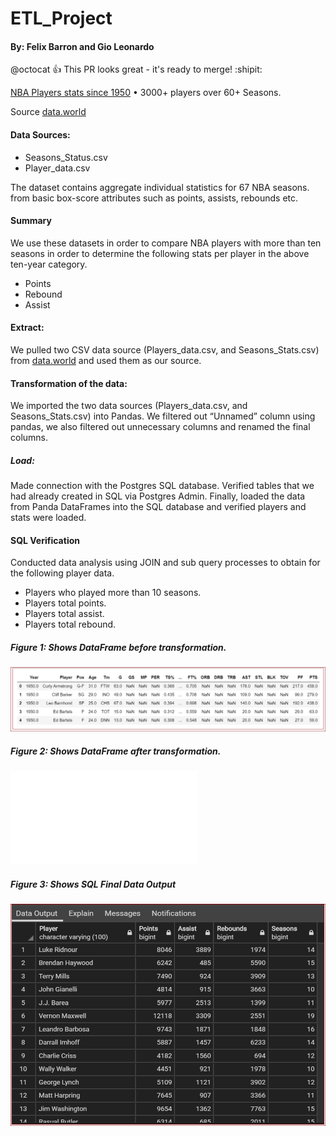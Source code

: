 # ETL_Project

#### By: Felix Barron and Gio Leonardo
@octocat :+1: This PR looks great - it's ready to merge! :shipit:

[NBA Players stats since 1950](https://www.kaggle.com/drgilermo/nba-players-stats)
•	3000+ players over 60+ Seasons.

Source [data.world](http://daeta.world)

#### Data Sources:
- Seasons_Status.csv
- Player_data.csv

The dataset contains aggregate individual statistics for 67 NBA seasons. from basic box-score attributes such as points, assists, rebounds etc.

#### Summary
We use these datasets in order to compare NBA players with more than ten seasons in order to determine the following stats per player in the above ten-year category. 
- Points
- Rebound
- Assist

#### Extract: 
We pulled two CSV data source (Players_data.csv, and Seasons_Stats.csv) from [data.world](http://data.world) and used them as our source.

#### Transformation of the data:
We imported the two data sources (Players_data.csv, and Seasons_Stats.csv) into Pandas.
We filtered out “Unnamed” column using pandas, we also filtered out unnecessary columns and renamed the final columns. 

##### Load:
Made connection with the Postgres SQL database.
Verified tables that we had already created in SQL via Postgres Admin. 
Finally, loaded the data from Panda DataFrames into the SQL database and verified players and stats were loaded.
 
#### SQL Verification
Conducted data analysis using JOIN and sub query processes to obtain for the following player data.
- Players who played more than 10 seasons.
- Players total points.
- Players total assist.
- Players total rebound.


##### Figure 1: Shows DataFrame before transformation.
![Data Frame Before Transformation](resources/data_frame_before_transform.PNG)

##### Figure 2: Shows DataFrame after transformation.
![Data Frame After Transformation](resources/data_frame_after_transform.PGN)

##### Figure 3: Shows SQL Final Data Output
![SQL Data Output](resources/sql_data_output.PNG)
